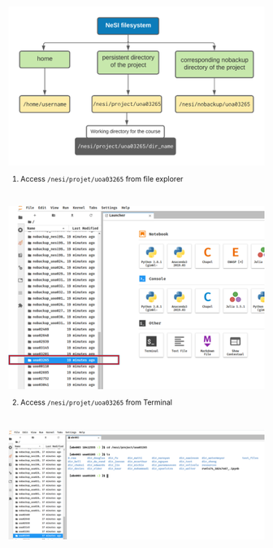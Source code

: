 <p align="center"><img src="/img/filesystem.png" alt="drawing" width="700"/></p>

1. Access `/nesi/projet/uoa03265` from file explorer

 <br><p align="center"><img src="/img/project_via_explorer.png" alt="drawing" size="100"/></p>

2. Access `/nesi/projet/uoa03265` from Terminal

 <br><p align="center"><img src="/img/access_project_from_Terminal.png" alt="drawing" size="100"/></p>
